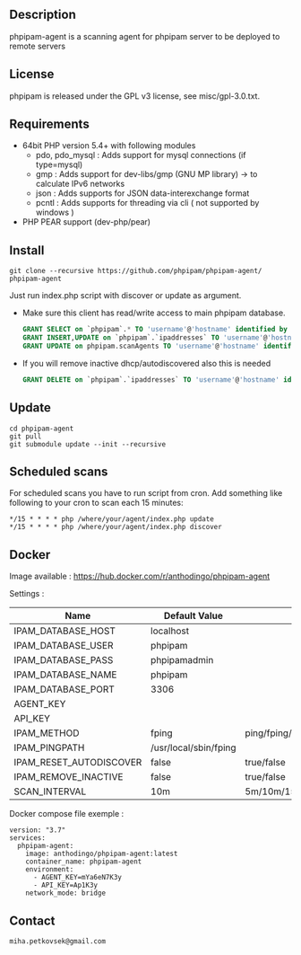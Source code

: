 ## Description
phpipam-agent is a scanning agent for phpipam server to be deployed to remote servers

## License
phpipam is released under the GPL v3 license, see misc/gpl-3.0.txt.

## Requirements
 - 64bit PHP version 5.4+ with following modules
    - pdo, pdo_mysql : Adds support for mysql connections (if type=mysql)
    - gmp            : Adds support for dev-libs/gmp (GNU MP library) -> to calculate IPv6 networks
    - json           : Adds supports for JSON data-interexchange format
    - pcntl          : Adds supports for threading via cli ( not supported by windows )
 - PHP PEAR support (dev-php/pear)

## Install

```
git clone --recursive https://github.com/phpipam/phpipam-agent/ phpipam-agent
```

Just run index.php script with discover or update as argument.

 - Make sure this client has read/write access to main phpipam database.
    ```SQL
    GRANT SELECT on `phpipam`.* TO 'username'@'hostname' identified by "password";
    GRANT INSERT,UPDATE on `phpipam`.`ipaddresses` TO 'username'@'hostname' identified by "password";
    GRANT UPDATE on phpipam.scanAgents TO 'username'@'hostname' identified by "password";
    ```
 - If you will remove inactive dhcp/autodiscovered also this is needed
    ```SQL
    GRANT DELETE on `phpipam`.`ipaddresses` TO 'username'@'hostname' identified by "password";
    ```

## Update

```
cd phpipam-agent
git pull
git submodule update --init --recursive
```

## Scheduled scans
For scheduled scans you have to run script from cron. Add something like following to your cron to scan
each 15 minutes:

 ```
*/15 * * * * php /where/your/agent/index.php update
*/15 * * * * php /where/your/agent/index.php discover
```

## Docker

Image available : https://hub.docker.com/r/anthodingo/phpipam-agent

Settings : 

Name                     | Default Value         | Available value 
------------------------ | --------------------- | ------------------------------
IPAM_DATABASE_HOST       | localhost             | 
IPAM_DATABASE_USER       | phpipam               | 
IPAM_DATABASE_PASS       | phpipamadmin          | 
IPAM_DATABASE_NAME       | phpipam               | 
IPAM_DATABASE_PORT       | 3306                  | 
AGENT_KEY                |                       | 
API_KEY                  |                       | 
IPAM_METHOD              | fping                 | ping/fping/pear
IPAM_PINGPATH            | /usr/local/sbin/fping | 
IPAM_RESET_AUTODISCOVER  | false                 | true/false
IPAM_REMOVE_INACTIVE     | false                 | true/false
SCAN_INTERVAL            | 10m                   | 5m/10m/15m/30m/1h/2h/4h/6h/12h

Docker compose file exemple :
```
version: "3.7"
services:
  phpipam-agent:
    image: anthodingo/phpipam-agent:latest
    container_name: phpipam-agent
    environment:
      - AGENT_KEY=mYa6eN7K3y
      - API_KEY=Ap1K3y
    network_mode: bridge
```

## Contact
`miha.petkovsek@gmail.com`
